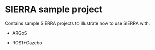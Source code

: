 # SIERRA sample project

Contains sample SIERRA projects to illustrate how to use SIERRA with:

- ARGoS

- ROS1+Gazebo
